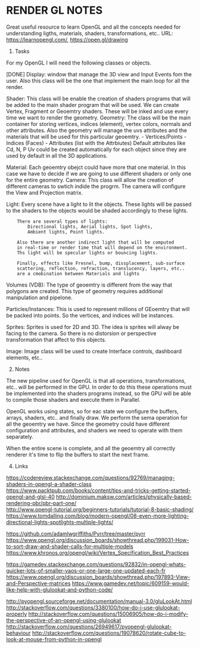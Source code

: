
RENDER GL NOTES
====================================

Great useful resource to learn OpenGL and all the concepts needed for understanding ligths, materials, shaders, transformations, etc..
    URL: https://learnopengl.com/, https://open.gl/drawing


1. Tasks

For my OpenGL I will need the following classes or objects.

[DONE] Display: window that manage the 3D view and Input Events 
            fom the user. Also this class will be the one that
            implement the main loop for all the render.
                    
Shader: This class will be enable the creation of shaders
        programs that will be added to the main shader program
        that will be used.
        We can create Vertex, Fragment or Geoemtry shaders. These
        will be inked and use every time we want to render the
        geometry. 
Geometry: The class will be the main container for storing
        vertices, indices (element), vertex colors, normals and
        other attributes. Also the geometry will manage the uvs
        attributes and the materials that will be used for this
        particular geoemtry.
            - Vertices/Points
            - Indices (Faces)
            - Attributes (list with the Attrbiutes)
                Default attributes like Cd, N, P Uv could be 
                created automatically for each object since they
                are used by default in all the 3D applications.

Material: Each geoemtry obejct could have more that one material.
        In this case we have to decide if we are going to use
        different shaders or only one for the entire geometry.
Camera: This class will allow the creation of different cameras
        to swtich indide the progrm. The camera will configure
        the View and Projection matrix.

Light:  Every scene have a light to lit the objects. These
        lights will be passed to the shaders to the objects
        would be shaded accordingly to these lights.
        
        There are several types of lights:
            Directional lights, Aerial lights, Spot lights,
            Ambient lights, Point lights.
        
        Also there are another indirect light that will be computed
        in real-time or render time that will depend on the environment.
        Ths light will be specular lights or bouncing lights.

        Finally, effects like Fresnel, bump, dissplacement, sub-surface
        scattering, reflection, refraction, translucency, layers, etc..
        are a cmobination between Materials and lights

Volumes (VDB): The type of geoemtry is different from the way
        that polygons are created. This type of geometry
        requires additional manipulation and pipelone.

Particles/Instances: This is used to represent millions of 
        GEoemtry that will be packed into points. So the 
        vertices, and indices will be instances.

Sprites: Sprites is used for 2D and 3D. The idea is sprites
        will alway be facing to the camera. So there is no
        distorsion or perspective transformation that affect
        to this objects.

Image: Image class will be used to create Interface controls,
        dashboard elements, etc.. 

2. Notes

 The new pipeline used for OpenGL is that all operations, transformations, etc.. will be performed in the GPU. In order to do this these operations must be implemented into the shaders programs instead, so the GPU will be able to compile those shaders and execute them in Parallel.

 OpenGL works using states, so for eac state we configure the buffers, arrays, shaders, etc.. and finally draw. We perform the sema operation for all the geoemtry we have. Since the geometry could have different configuration and attributes, and shaders we need to operate with them separately.

 When the entire scene is complete, and all the geoemtry all correctly renderer it's time to flip the buffers to start the next frame.


4. Links


https://codereview.stackexchange.com/questions/92769/managing-shaders-in-opengl-a-shader-class
https://www.packtpub.com/books/content/tips-and-tricks-getting-started-opengl-and-glsl-40
http://dominium.maksw.com/articles/physically-based-rendering-pbr/pbr-part-one/   
http://www.opengl-tutorial.org/beginners-tutorials/tutorial-8-basic-shading/
https://www.tomdalling.com/blog/modern-opengl/08-even-more-lighting-directional-lights-spotlights-multiple-lights/

https://github.com/adamlwgriffiths/Pyrr/tree/master/pyrr
https://www.opengl.org/discussion_boards/showthread.php/199031-How-to-sort-draw-and-shader-calls-for-multiple-models
https://www.khronos.org/opengl/wiki/Vertex_Specification_Best_Practices

https://gamedev.stackexchange.com/questions/92832/in-opengl-whats-quicker-lots-of-smaller-vaos-or-one-large-one-updated-each-fr
https://www.opengl.org/discussion_boards/showthread.php/197893-View-and-Perspective-matrices
https://www.gamedev.net/topic/609159-would-like-help-with-glulookat-and-python-code/


http://pyopengl.sourceforge.net/documentation/manual-3.0/gluLookAt.html
http://stackoverflow.com/questions/3380100/how-do-i-use-glulookat-properly
http://stackoverflow.com/questions/15006905/how-do-i-modify-the-perspective-of-an-opengl-using-glulookat
http://stackoverflow.com/questions/26949617/pyopengl-glulookat-behaviour
http://stackoverflow.com/questions/19078620/rotate-cube-to-look-at-mouse-from-python-in-opengl